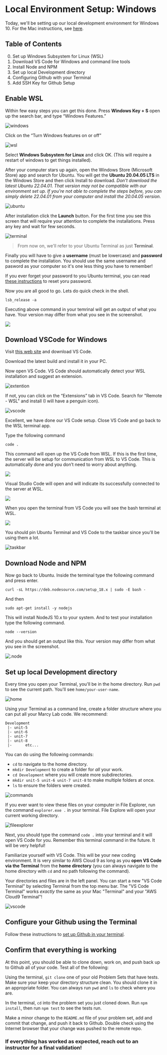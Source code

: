 # Local Environment Setup: Windows

Today, we'll be setting up our local development environment for Windows 10. For the Mac instructions, see [here](https://github.com/The-Marcy-Lab-School/local-environment-setup-mac). 

## Table of Contents
0. Set up Windows Subsystem for Linux (WSL)
1. Download VS Code for Windows and command line tools
2. Install Node and NPM 
3. Set up local Development directory
4. Configuring Github with your Terminal
5. Add SSH Key for Github Setup

## Enable WSL 

Within few easy steps you can get this done. Press **Windows Key + S** open up the search bar, and type “Windows Features.”

![windows](./assets/windowfeature.webp)

Click on the “Turn Windows features on or off”

![wsl](./assets/wsl.webp)

Select **Windows Subsystem for Linux** and click OK. (This will require a restart of windows to get things installed). 

After your computer stars up again, open the Windows Store (Microsoft Store) app and search for Ubuntu. You will get the **Ubuntu 20.04.05 LTS** in the Windows Store and then click Install to download. *Don't download the latest Ubuntu 22.04.01. That version may not be compatible with our environment set up. If you're not able to complete the steps before, you can simply delete 22.04.01 from your computer and install the 20.04.05 version.*

![ubuntu](./assets/ubuntu.png)

After installation click the **Launch** button. For the first time you see this screen that will require your attention to complete the installations. Press any key and wait for few seconds. 

![terminal](./assets/terminal.webp)

> From now on, we'll refer to your Ubuntu Terminal as just **Terminal**.

Finally you will have to give a **username** (must be lowercase) and **password** to complete the installation. You should use the same username and pasword as your computer so it's one less thing you have to remember!

If you ever forget your password to you Ubuntu terminal, you can read [these instructions](https://itsfoss.com/reset-linux-password-wsl/) to reset yoru password. 

Now you are all good to go. Lets do quick check in the shell.

```
lsb_release -a 
```
Executing above command in your temrinal will get an output of what you have. Your version may differ from what you see in the screenshot.

![](./assets/check.webp)


## Download VSCode for Windows

Visit [this web site](https://code.visualstudio.com/) and download VS Code.

Download the latest build and install it in your PC.

Now open VS Code. VS Code should automatically detect your WSL installation and suggest an extension.

![extention](./assets/extention.webp)

If not, you can click on the “Extensions” tab in VS Code. Search for "Remote - WSL" and install (I will have a penguin icon).

![vscode](./assets/vscode.webp)

Excellent, we have done our VS Code setup. Close VS Code and go back to the WSL terminal app.

Type the following command

```
code .
```
This command will open up the VS Code from WSL. If this is the first time, the server will be setup for communication from WSL to VS Code. This is automatically done and you don’t need to worry about anything.

![](./assets/loading.webp)

Visual Studio Code will open and will indicate its successfully connected to the server at WSL.

![](./assets/wslubuntu.webp)

When you open the terminal from VS Code you will see the bash terminal at WSL.

![](./assets/terminalubuntu.webp)

You should pin Ubuntu Terminal and VS Code to the taskbar since you'll be using them a lot. 

![taskbar](./assets/taskbar.png)

## Download Node and NPM

Now go back to Ubuntu. Inside the terminal type the following command and press enter.

```
curl -sL https://deb.nodesource.com/setup_18.x | sudo -E bash -
```
And then

```
sudo apt-get install -y nodejs
```

This will install NodeJS 10.x to your system. And to test your installation type the following command.

```
node --version
```

And you should get an output like this. Your version may differ from what you see in the screenshot.

![.node](./assets/node.webp)

## Set up local Development directory

Every time you open your Terminal, you'll be in the home directory. Run `pwd` to see the current path. You'll see `home/your-user-name`.

![home](./assets/home.png)

Using your Terminal as a command line, create a folder structure where you can put all your Marcy Lab code. We recommend:
```
Development
 |- unit-5
 |- unit-6
 |- unit-7
 |- unit-8
 |-      etc...
```
You can do using the following commands:
* `cd` to navigate to the home directory.
* `mkdir Development` to create a folder for *all* your work.
* `cd Development` where you will create more subdirectories.
* `mkdir unit-5 unit-6 unit-7 unit-8` to make multiple folders at once.
* `ls` to ensure the folders were created.

![commands](./assets/commands.png)

If you ever want to view these files on your computer in File Explorer, run the command `explorer.exe .` in your terminal. File Explore will open your current working directory.

![fileexplorer](./assets/fileexplorer.png)

Next, you should type the command `code .` into your terminal and it will open VS Code for you. Remember this terminal command in the future. It will be very helpful!

Familiarize yourself with VS Code. This will be your new coding environment. It is very similar to AWS Cloud 9 as long as you **open VS Code via the Terminal** from the **home directory** (you can always navigate to the home directory with `cd` and no path following the command). 

Your directories and files are in the left panel. You can start a new "VS Code Terminal" by selecting Terminal from the top menu bar. The "VS Code Terminal" works *exactly* the same as your Mac "Terminal" and your "AWS Cloud9 Terminal"!

![vscode](./assets/vscode.png)

## Configure your Github using the Terminal

Follow these instructions to [set up Github in your terminal](https://github.com/The-Marcy-Lab-School/github-setup).  

## Confirm that everything is working

At this point, you should be able to clone down, work on, and push back up to Github all of your code. Test all of the following: 

Using the terminal, `git clone` one of your old Problem Sets that have tests. Make sure your keep your directory structure clean. You should clone it in an appropriate folder. You can always run `pwd` and `ls` to check where you are. 

In the terminal, `cd` into the problem set you just cloned down. Run `npm install`, then run `npm test` to see the tests run. 

Make a minor change to the `README.md` file of your problem set, add and commit that change, and push it back to Github. Double check using the Internet browser that your change was pushed to the remote repo. 


### If everything has worked as expected, reach out to an instructor for a final validation!
